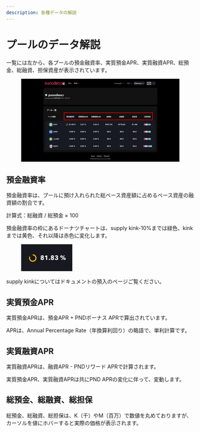 ```yaml
---
description: 各種データの解説
---
```


# プールのデータ解説

一覧には左から、各プールの預金融資率、実質預金APR、実質融資APR、総預金、総融資、担保資産が表示されています。

<figure><img src="../../.gitbook/assets/Group 14_2.png" alt=""><figcaption></figcaption></figure>

## 預金融資率

預金融資率は、プールに預け入れられた総ベース資産額に占めるベース資産の融資額の割合です。

計算式：総融資 / 総預金 × 100&#x20;

預金融資率の枠にあるドーナツチャートは、supply kink-10%までは緑色、kinkまでは黄色、それ以降は赤色に変化します。

<figure><img src="../../.gitbook/assets/スクリーンショット 2024-07-24 20.58.34.png" alt=""><figcaption></figcaption></figure>

supply kinkについてはドキュメントの預入のページご覧ください。&#x20;

## 実質預金APR

実質預金APRは、預金APR + PNDボーナス APRで算出されています。

APRは、Annual Percentage Rate（年換算利回り）の略語で、単利計算です。

## 実質融資APR

&#x20;実質融資APRは、融資APR - PNDリワード APRで計算されます。&#x20;

実質預金APR、実質融資APRは共にPND APRの変化に伴って、変動します。&#x20;

## 総預金、総融資、総担保

総預金、総融資、総担保は、K（千）やM（百万）で数値を丸めておりますが、\
カーソルを値にホバーすると実際の価格が表示されます。&#x20;
